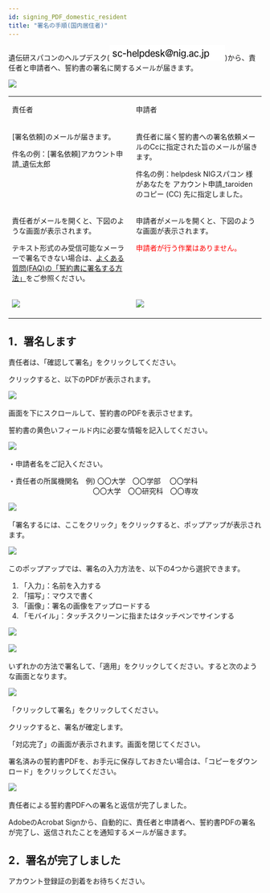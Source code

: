 ```yaml
---
id: signing_PDF_domestic_resident
title: "署名の手順(国内居住者)"
---
```



遺伝研スパコンのヘルプデスク(![](sc-helpdesk.png))から、責任者と申請者へ、誓約書の署名に関するメールが届きます。

![](/img/signing_PDF/pdf_1.png)

<table>
<tr>
<td width="400" valign="top">

責任者

</td>
<td width="400" valign="top">

申請者

</td>
</tr>


<tr>
<td width="400" valign="top">

[署名依頼]のメールが届きます。<br/>

 件名の例：[署名依頼]アカウント申請_遺伝太郎

</td>
<td width="400" valign="top">

責任者に届く誓約書への署名依頼メールのCcに指定された旨のメールが届きます。<br/>

 件名の例：helpdesk NIGスパコン 様があなたを アカウント申請_taroiden のコピー (CC) 先に指定しました。

</td>
</tr>


<tr>
<td width="400" valign="top">

責任者がメールを開くと、下図のような画面が表示されます。

テキスト形式のみ受信可能なメーラーで署名できない場合は、[<u>よくある質問(FAQ)の「誓約書に署名する方法」</u>](/faq/faq_signing_PDF)をご参照ください。

</td>
<td width="400" valign="top">

申請者がメールを開くと、下図のような画面が表示されます。<br/>

 <font color="red">申請者が行う作業はありません。</font>
 
</td>
</tr>


<tr>
<td width="400" valign="top">

![](/img/signing_PDF/pdf_2.png)

</td>
<td width="400" valign="top">

![](/img/signing_PDF/pdf_3.png)

</td>
</tr>
</table>

## 1．署名します

責任者は、「確認して署名」をクリックしてください。

クリックすると、以下のPDFが表示されます。

![](/img/signing_PDF/pdf_4.png)

画面を下にスクロールして、誓約書のPDFを表示させます。

誓約書の黄色いフィールド内に必要な情報を記入してください。

![](/img/signing_PDF/pdf_5.png)

・申請者名をご記入ください。

・責任者の所属機関名　例) 〇〇大学　〇〇学部　   〇〇学科<br/>
　　　　　　　　　　　　〇〇大学　〇〇研究科　〇〇専攻

![](/img/signing_PDF/pdf_6.png)

「署名するには、ここをクリック」をクリックすると、ポップアップが表示されます。

![](/img/signing_PDF/pdf_7.png)

このポップアップでは、署名の入力方法を、以下の4つから選択できます。
 1. 「入力」：名前を入力する
 2. 「描写」：マウスで書く
 3. 「画像」：署名の画像をアップロードする
 4. 「モバイル」：タッチスクリーンに指またはタッチペンでサインする

![](/img/signing_PDF/pdf_8.png)

![](/img/signing_PDF/pdf_9.png)

いずれかの方法で署名して、「適用」をクリックしてください。すると次のような画面となります。

![](/img/signing_PDF/pdf_10.png)

「クリックして署名」をクリックしてください。

クリックすると、署名が確定します。


「対応完了」の画面が表示されます。画面を閉じてください。

署名済みの誓約書PDFを、お手元に保存しておきたい場合は、「コピーをダウンロード」をクリックしてください。

![](/img/signing_PDF/pdf_11.png)

責任者による誓約書PDFへの署名と返信が完了しました。

AdobeのAcrobat Signから、自動的に、責任者と申請者へ、誓約書PDFの署名が完了し、返信されたことを通知するメールが届きます。


## 2．署名が完了しました

アカウント登録証の到着をお待ちください。
